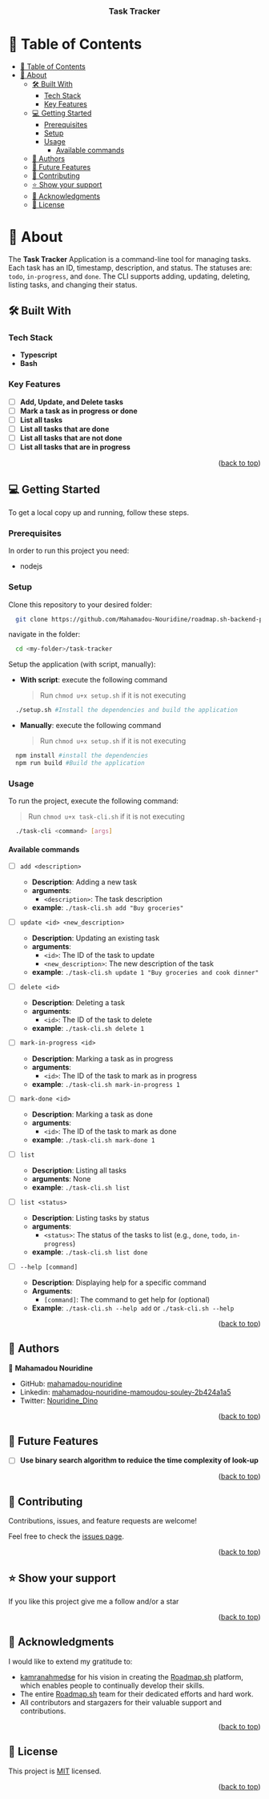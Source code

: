 <a name="readme-top"></a>

<div align="center">
  <h3><b>Task Tracker</b></h3>
</div>

# 📗 Table of Contents

- [📗 Table of Contents](#-table-of-contents)
- [📖 About ](#-about-)
  - [🛠 Built With ](#-built-with-)
    - [Tech Stack ](#tech-stack-)
    - [Key Features ](#key-features-)
  - [💻 Getting Started ](#-getting-started-)
    - [Prerequisites](#prerequisites)
    - [Setup](#setup)
    - [Usage](#usage)
      - [Available commands](#available-commands)
  - [👥 Authors ](#-authors-)
  - [🔭 Future Features ](#-future-features-)
  - [🤝 Contributing ](#-contributing-)
  - [⭐️ Show your support ](#️-show-your-support-)
  - [🙏 Acknowledgments ](#-acknowledgments-)
  - [📝 License ](#-license-)

# 📖 About <a name="about-project"></a>

The **Task Tracker** Application is a command-line tool for managing tasks. Each task has an ID, timestamp, description, and status. The statuses are: `todo`, `in-progress`, and `done`. The CLI supports adding, updating, deleting, listing tasks, and changing their status.

## 🛠 Built With <a name="built-with"></a>

### Tech Stack <a name="tech-stack"></a>

- **Typescript**
- **Bash**

### Key Features <a name="key-features"></a>

- [ ] **Add, Update, and Delete tasks**
- [ ] **Mark a task as in progress or done**
- [ ] **List all tasks**
- [ ] **List all tasks that are done**
- [ ] **List all tasks that are not done**
- [ ] **List all tasks that are in progress**

<p align="right">(<a href="#readme-top">back to top</a>)</p>

## 💻 Getting Started <a name="getting-started"></a>

To get a local copy up and running, follow these steps.

### Prerequisites

In order to run this project you need:

- nodejs

### Setup

Clone this repository to your desired folder:

```sh
  git clone https://github.com/Mahamadou-Nouridine/roadmap.sh-backend-project.git <my-folder>
```

navigate in the folder:

```sh
  cd <my-folder>/task-tracker
```

Setup the application (with script, manually):

- **With script**: execute the following command
  > Run `chmod u+x setup.sh` if it is not executing

```sh
  ./setup.sh #Install the dependencies and build the application
```

- **Manually**: execute the following command
  > Run `chmod u+x setup.sh` if it is not executing

```sh
  npm install #install the dependencies
  npm run build #Build the application
```

### Usage

To run the project, execute the following command:

> Run `chmod u+x task-cli.sh` if it is not executing

```sh
  ./task-cli <command> [args]
```

#### Available commands

- [ ] `add <description>`

  - **Description**: Adding a new task
  - **arguments**:
    - `<description>`: The task description
  - **example**: `./task-cli.sh add "Buy groceries"`

- [ ] `update <id> <new_description>`

  - **Description**: Updating an existing task
  - **arguments**:
    - `<id>`: The ID of the task to update
    - `<new_description>`: The new description of the task
  - **example**: `./task-cli.sh update 1 "Buy groceries and cook dinner"`

- [ ] `delete <id>`

  - **Description**: Deleting a task
  - **arguments**:
    - `<id>`: The ID of the task to delete
  - **example**: `./task-cli.sh delete 1`

- [ ] `mark-in-progress <id>`

  - **Description**: Marking a task as in progress
  - **arguments**:
    - `<id>`: The ID of the task to mark as in progress
  - **example**: `./task-cli.sh mark-in-progress 1`

- [ ] `mark-done <id>`

  - **Description**: Marking a task as done
  - **arguments**:
    - `<id>`: The ID of the task to mark as done
  - **example**: `./task-cli.sh mark-done 1`

- [ ] `list`

  - **Description**: Listing all tasks
  - **arguments**: None
  - **example**: `./task-cli.sh list`

- [ ] `list <status>`

  - **Description**: Listing tasks by status
  - **arguments**:
    - `<status>`: The status of the tasks to list (e.g., `done`, `todo`, `in-progress`)
  - **example**: `./task-cli.sh list done`

- [ ] `--help [command]`
  - **Description**: Displaying help for a specific command
  - **Arguments**:
    - `[command]`: The command to get help for (optional)
  - **Example**: `./task-cli.sh --help add` or `./task-cli.sh --help`

<p align="right">(<a href="#readme-top">back to top</a>)</p>

## 👥 Authors <a name="authors"></a>

👤 **Mahamadou Nouridine**

- GitHub: [mahamadou-nouridine](https://github.com/mahamadou-nouridine)
- Linkedin: [mahamadou-nouridine-mamoudou-souley-2b424a1a5](https://www.linkedin.com/in/mahamadou-nouridine)
- Twitter: [Nouridine_Dino](https://twitter.com/Nouridine_Dino)

<p align="right">(<a href="#readme-top">back to top</a>)</p>

## 🔭 Future Features <a name="future-features"></a>

- [ ] **Use binary search algorithm to reduice the time complexity of look-up**

<p align="right">(<a href="#readme-top">back to top</a>)</p>

## 🤝 Contributing <a name="contributing"></a>

Contributions, issues, and feature requests are welcome!

Feel free to check the [issues page](https://github.com/Mahamadou-Nouridine/My-Portfolio/issues).

<p align="right">(<a href="#readme-top">back to top</a>)</p>

## ⭐️ Show your support <a name="support"></a>

If you like this project give me a follow and/or a star

<p align="right">(<a href="#readme-top">back to top</a>)</p>

## 🙏 Acknowledgments <a name="acknowledgements"></a>

I would like to extend my gratitude to:

- [kamranahmedse](https://github.com/kamranahmedse) for his vision in creating the [Roadmap.sh](https://roadmap.sh/) platform, which enables people to continually develop their skills.
- The entire [Roadmap.sh](https://roadmap.sh/) team for their dedicated efforts and hard work.
- All contributors and stargazers for their valuable support and contributions.

<p align="right">(<a href="#readme-top">back to top</a>)</p>

## 📝 License <a name="license"></a>

This project is [MIT](./LICENSE) licensed.

<p align="right">(<a href="#readme-top">back to top</a>)</p>
